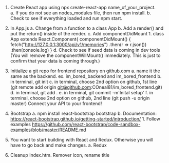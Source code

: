 1. Create React app using npx create-react-app name_of_your_project.  
    a. If you do not see an nodes_modules file, then run npm install.
    b. Check to see if everything loaded and run npm start.
2. In App.js
    a. Change from a function to a class App
    b. Add a render() and put the return() inside of the render.
    c. Add componentDidMount 
        1. class App extends React.Component{
                componentDidMount() {
                    fetch("http://127.0.0.1:3000/api/v1/memories")
                .then(r => r.json())
                .then(console.log)
                }
    d. Check to see if seed data is coming in dev tools (You will remove the componentWillMount() immediately.  This is just to confirm that your data is coming through.)

3. Initialize a git repo for frontend repository on github.com
    a. name it the same as the backend. ex. im_bored_backend and im_bored_frontend
    b. in terminal, git init
    c. in terminal, choose 2nd option on github, 1st line (git remote add origin git@github.com:COneal81/im_bored_frontend.git)
    d. in terminal, git add .
    e. in terminal, git commit -m'Inital setup'
    f. in terminal, choose 2nd option on github, 2nd line (git push -u origin master) Connect your API to your frontend!
4. Bootstrap
    a. npm install react-bootstrap bootstrap
    b. Documentation: https://react-bootstrap.github.io/getting-started/introduction/
        1. Follow examples https://github.com/react-bootstrap/code-sandbox-examples/blob/master/README.md
5. You want to start building with React and Redux.  Otherwise you will have to go back and make changes.
    a. Redux

6. Cleanup Index.htm.  Remover icon, rename title
